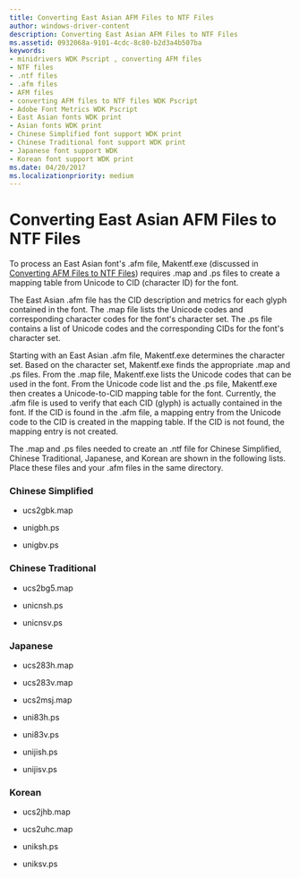 ```yaml
---
title: Converting East Asian AFM Files to NTF Files
author: windows-driver-content
description: Converting East Asian AFM Files to NTF Files
ms.assetid: 0932068a-9101-4cdc-8c80-b2d3a4b507ba
keywords:
- minidrivers WDK Pscript , converting AFM files
- NTF files
- .ntf files
- .afm files
- AFM files
- converting AFM files to NTF files WDK Pscript
- Adobe Font Metrics WDK Pscript
- East Asian fonts WDK print
- Asian fonts WDK print
- Chinese Simplified font support WDK print
- Chinese Traditional font support WDK print
- Japanese font support WDK
- Korean font support WDK print
ms.date: 04/20/2017
ms.localizationpriority: medium
---
```


# Converting East Asian AFM Files to NTF Files





To process an East Asian font's .afm file, Makentf.exe (discussed in [Converting AFM Files to NTF Files](converting-afm-files-to-ntf-files.md)) requires .map and .ps files to create a mapping table from Unicode to CID (character ID) for the font.

The East Asian .afm file has the CID description and metrics for each glyph contained in the font. The .map file lists the Unicode codes and corresponding character codes for the font's character set. The .ps file contains a list of Unicode codes and the corresponding CIDs for the font's character set.

Starting with an East Asian .afm file, Makentf.exe determines the character set. Based on the character set, Makentf.exe finds the appropriate .map and .ps files. From the .map file, Makentf.exe lists the Unicode codes that can be used in the font. From the Unicode code list and the .ps file, Makentf.exe then creates a Unicode-to-CID mapping table for the font. Currently, the .afm file is used to verify that each CID (glyph) is actually contained in the font. If the CID is found in the .afm file, a mapping entry from the Unicode code to the CID is created in the mapping table. If the CID is not found, the mapping entry is not created.

The .map and .ps files needed to create an .ntf file for Chinese Simplified, Chinese Traditional, Japanese, and Korean are shown in the following lists. Place these files and your .afm files in the same directory.

### Chinese Simplified

-   ucs2gbk.map

-   unigbh.ps

-   unigbv.ps

### Chinese Traditional

-   ucs2bg5.map

-   unicnsh.ps

-   unicnsv.ps

### Japanese

-   ucs283h.map

-   ucs283v.map

-   ucs2msj.map

-   uni83h.ps

-   uni83v.ps

-   unijish.ps

-   unijisv.ps

### Korean

-   ucs2jhb.map

-   ucs2uhc.map

-   uniksh.ps

-   uniksv.ps

 

 




